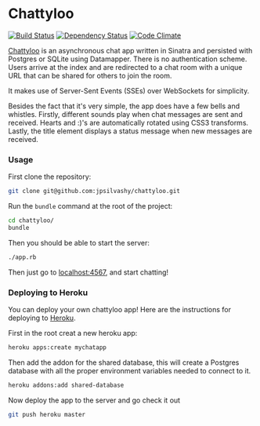 Chattyloo
=========

[![Build Status](https://secure.travis-ci.org/jpsilvashy/chattyloo.png?branch=master)](http://travis-ci.org/jpsilvashy/chattyloo)
[![Dependency Status](https://gemnasium.com/jpsilvashy/chattyloo.png)](https://gemnasium.com/jpsilvashy/chattyloo)
[![Code Climate](https://codeclimate.com/badge.png)](https://codeclimate.com/github/jpsilvashy/chattyloo)

[Chattyloo](http://chattyloo.com) is an asynchronous chat app written in Sinatra and persisted with Postgres or SQLite using Datamapper. There is no authentication scheme. Users arrive at the index and are redirected to a chat room with a unique URL that can be shared for others to join the room.

It makes use of Server-Sent Events (SSEs) over WebSockets for simplicity.

Besides the fact that it's very simple, the app does have a few bells and whistles. Firstly, different sounds play when chat messages are sent and received. Hearts and :)'s are automatically rotated using CSS3 transforms. Lastly, the title element displays a status message when new messages are received.

### Usage

First clone the repository:

``` sh
git clone git@github.com:jpsilvashy/chattyloo.git
```

Run the `bundle` command at the root of the project:

``` sh
cd chattyloo/
bundle
```

Then you should be able to start the server:

``` sh
./app.rb
```

Then just go to [localhost:4567](http://localhost:4567), and start chatting!

### Deploying to Heroku

You can deploy your own chattyloo app! Here are the instructions for deploying to [Heroku](http://heroku.com).

First in the root creat a new heroku app:

``` sh
heroku apps:create mychatapp
```

Then add the addon for the shared database, this will create a Postgres database with all the proper environment variables needed to connect to it.

``` sh
heroku addons:add shared-database
```

Now deploy the app to the server and go check it out

``` sh
git push heroku master
```
